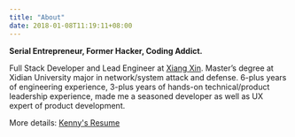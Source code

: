 ```yaml
---
title: "About"
date: 2018-01-08T11:19:11+08:00
---
```

**Serial Entrepreneur, Former Hacker, Coding Addict.**

Full Stack Developer and Lead Engineer at [Xiang Xin](http://xiang.xin). Master’s degree at Xidian University major in network/system attack and defense. 6-plus years of engineering experience, 3-plus years of hands-on technical/product leadership experience, made me a seasoned developer as well as UX expert of product development.

More details: [Kenny's Resume](http://resume.kenny.cc)
